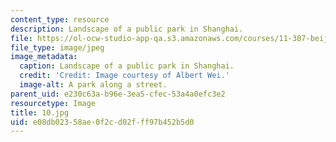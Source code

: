 ```yaml
---
content_type: resource
description: Landscape of a public park in Shanghai.
file: https://ol-ocw-studio-app-qa.s3.amazonaws.com/courses/11-307-beijing-urban-design-studio-summer-2006/e08db02358ae0f2cd02fff97b452b5d0_10.jpg
file_type: image/jpeg
image_metadata:
  caption: Landscape of a public park in Shanghai.
  credit: 'Credit: Image courtesy of Albert Wei.'
  image-alt: A park along a street.
parent_uid: e230c63a-b96e-3ea5-cfec-53a4a0efc3e2
resourcetype: Image
title: 10.jpg
uid: e08db023-58ae-0f2c-d02f-ff97b452b5d0
---
```

